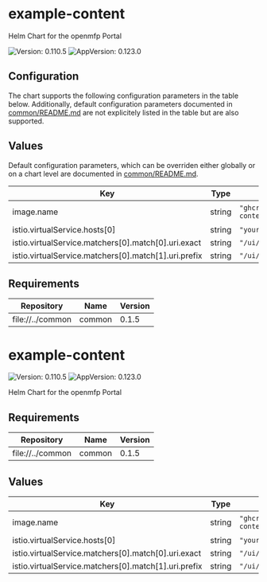 # example-content

Helm Chart for the openmfp Portal

![Version: 0.110.5](https://img.shields.io/badge/Version-0.110.5-informational?style=flat-square) ![AppVersion: 0.123.0](https://img.shields.io/badge/AppVersion-0.123.0-informational?style=flat-square)

## Configuration

The chart supports the following configuration parameters in the table below. Additionally, default configuration parameters documented in [common/README.md](../common/README.md) are not explicitely listed in the table but are also supported.

## Values

Default configuration parameters, which can be overriden either globally or on a chart level are documented in [common/README.md](../common/README.md).

| Key | Type | Default | Description |
|-----|------|---------|-------------|
| image.name | string | `"ghcr.io/openmfp/example-content"` | The image name |
| istio.virtualService.hosts[0] | string | `"your-host.com"` |  |
| istio.virtualService.matchers[0].match[0].uri.exact | string | `"/ui/example-content"` |  |
| istio.virtualService.matchers[0].match[1].uri.prefix | string | `"/ui/example-content/"` |  |

## Requirements

| Repository | Name | Version |
|------------|------|---------|
| file://../common | common | 0.1.5 |

# example-content

![Version: 0.110.5](https://img.shields.io/badge/Version-0.110.5-informational?style=flat-square) ![AppVersion: 0.123.0](https://img.shields.io/badge/AppVersion-0.123.0-informational?style=flat-square)

Helm Chart for the openmfp Portal

## Requirements

| Repository | Name | Version |
|------------|------|---------|
| file://../common | common | 0.1.5 |

## Values

| Key | Type | Default | Description |
|-----|------|---------|-------------|
| image.name | string | `"ghcr.io/openmfp/example-content"` | The image name |
| istio.virtualService.hosts[0] | string | `"your-host.com"` |  |
| istio.virtualService.matchers[0].match[0].uri.exact | string | `"/ui/example-content"` |  |
| istio.virtualService.matchers[0].match[1].uri.prefix | string | `"/ui/example-content/"` |  |

